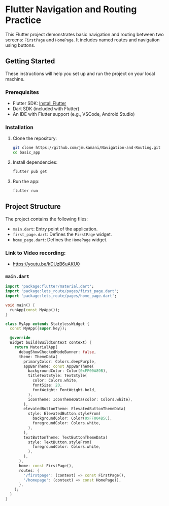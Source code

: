 # Flutter Navigation and Routing Practice

This Flutter project demonstrates basic navigation and routing between two screens: `FirstPage` and `HomePage`. It includes named routes and navigation using buttons.

## Getting Started

These instructions will help you set up and run the project on your local machine.

### Prerequisites

- Flutter SDK: [Install Flutter](https://flutter.dev/docs/get-started/install)
- Dart SDK (included with Flutter)
- An IDE with Flutter support (e.g., VSCode, Android Studio)

### Installation

1. Clone the repository:
    ```bash
    git clone https://github.com/jmukamani/Navigation-and-Routing.git
    cd basic_app
    ```

2. Install dependencies:
    ```bash
    flutter pub get
    ```

3. Run the app:
    ```bash
    flutter run
    ```

## Project Structure

The project contains the following files:

- `main.dart`: Entry point of the application.
- `first_page.dart`: Defines the `FirstPage` widget.
- `home_page.dart`: Defines the `HomePage` widget.

### Link to Video recording:
- https://youtu.be/kDUzB6uAKU0
### `main.dart`

```dart
import 'package:flutter/material.dart';
import 'package:lets_route/pages/first_page.dart';
import 'package:lets_route/pages/home_page.dart';

void main() {
  runApp(const MyApp());
}

class MyApp extends StatelessWidget {
  const MyApp({super.key});

  @override
  Widget build(BuildContext context) {
    return MaterialApp(
      debugShowCheckedModeBanner: false,
      theme: ThemeData(
        primaryColor: Colors.deepPurple,
        appBarTheme: const AppBarTheme(
          backgroundColor: Color(0xFF00A89B),
          titleTextStyle: TextStyle(
            color: Colors.white,
            fontSize: 20,
            fontWeight: FontWeight.bold,
          ),
          iconTheme: IconThemeData(color: Colors.white),
        ),
        elevatedButtonTheme: ElevatedButtonThemeData(
          style: ElevatedButton.styleFrom(
            backgroundColor: Color(0xFF004B5C),
            foregroundColor: Colors.white,
          ),
        ),
        textButtonTheme: TextButtonThemeData(
          style: TextButton.styleFrom(
            foregroundColor: Colors.white,
          ),
        ),
      ),
      home: const FirstPage(),
      routes: {
        '/firstpage': (context) => const FirstPage(),
        '/homepage': (context) => const HomePage(),
      },
    );
  }
}